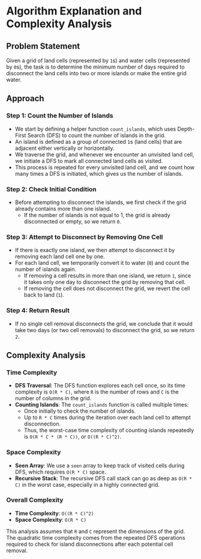 # Algorithm Explanation and Complexity Analysis

## Problem Statement
Given a grid of land cells (represented by `1`s) and water cells (represented by `0`s), the task is to determine the minimum number of days required to disconnect the land cells into two or more islands or make the entire grid water.

## Approach

### Step 1: Count the Number of Islands
- We start by defining a helper function `count_islands`, which uses Depth-First Search (DFS) to count the number of islands in the grid.
- An island is defined as a group of connected `1`s (land cells) that are adjacent either vertically or horizontally.
- We traverse the grid, and whenever we encounter an unvisited land cell, we initiate a DFS to mark all connected land cells as visited.
- This process is repeated for every unvisited land cell, and we count how many times a DFS is initiated, which gives us the number of islands.

### Step 2: Check Initial Condition
- Before attempting to disconnect the islands, we first check if the grid already contains more than one island.
  - If the number of islands is not equal to 1, the grid is already disconnected or empty, so we return `0`.

### Step 3: Attempt to Disconnect by Removing One Cell
- If there is exactly one island, we then attempt to disconnect it by removing each land cell one by one.
- For each land cell, we temporarily convert it to water (`0`) and count the number of islands again.
  - If removing a cell results in more than one island, we return `1`, since it takes only one day to disconnect the grid by removing that cell.
  - If removing the cell does not disconnect the grid, we revert the cell back to land (`1`).

### Step 4: Return Result
- If no single cell removal disconnects the grid, we conclude that it would take two days (or two cell removals) to disconnect the grid, so we return `2`.

## Complexity Analysis

### Time Complexity
- **DFS Traversal**: The DFS function explores each cell once, so its time complexity is `O(R * C)`, where `R` is the number of rows and `C` is the number of columns in the grid.
- **Counting Islands**: The `count_islands` function is called multiple times:
  - Once initially to check the number of islands.
  - Up to `R * C` times during the iteration over each land cell to attempt disconnection.
  - Thus, the worst-case time complexity of counting islands repeatedly is `O(R * C * (R * C))`, or `O((R * C)^2)`.

### Space Complexity
- **Seen Array**: We use a `seen` array to keep track of visited cells during DFS, which requires `O(R * C)` space.
- **Recursive Stack**: The recursive DFS call stack can go as deep as `O(R * C)` in the worst case, especially in a highly connected grid.

### Overall Complexity
- **Time Complexity**: `O((R * C)^2)`
- **Space Complexity**: `O(R * C)`

This analysis assumes that `R` and `C` represent the dimensions of the grid. The quadratic time complexity comes from the repeated DFS operations required to check for island disconnections after each potential cell removal.
